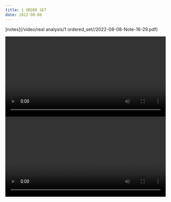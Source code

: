```yaml
---
title: 1 ORDER SET
date: 2022-08-08
---
```


[notes](/video/real analysis/1 ordered_set//2022-08-08-Note-16-29.pdf)

 <video width ="100%" controls>
  <source src="/video/real analysis/1 ordered_set/2022-08-08 15-56-46.mp4" type="video/mp4">
  </video>

 <video width ="100%" controls>
  <source src="/video/real analysis/1 ordered_set/2022-08-08 16-15-33.mp4" type="video/mp4">
Your browser does not support the video tag.
</video> 